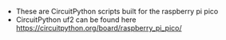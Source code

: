 - These are CircuitPython scripts built for the raspberry pi pico
- CircuitPython uf2 can be found here https://circuitpython.org/board/raspberry_pi_pico/

